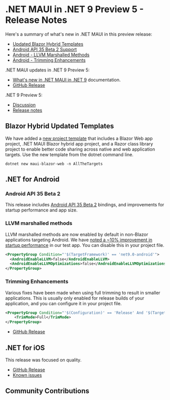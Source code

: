 # .NET MAUI in .NET 9 Preview 5 - Release Notes

Here's a summary of what's new in .NET MAUI in this preview release:

- [Updated Blazor Hybrid Templates](#blazor-hybrid-updated-templates)
- [Android API 35 Beta 2 Support](#android-api-35-beta-2)
- [Android - LLVM Marshalled Methods](#llvm-marshalled-methods)
- [Android - Trimming Enhancements](#trimming-enhancements)

.NET MAUI updates in .NET 9 Preview 5:
* [What's new in .NET MAUI in .NET 9](https://learn.microsoft.com/dotnet/maui/whats-new/dotnet-9) documentation.
* [GitHub Release](https://aka.ms/maui9p5)

.NET 9 Preview 5:
* [Discussion](https://aka.ms/dotnet/9/preview5)
* [Release notes](./README.md)

## Blazor Hybrid Updated Templates

We have added a [new project template](https://github.com/dotnet/maui/pull/22234) that includes a Blazor Web app project, .NET MAUI Blazor hybrid app project, and a Razor class library project to enable better code sharing across native and web application targets. Use the new template from the dotnet command line.

```console
dotnet new maui-blazor-web -n AllTheTargets
```

## .NET for Android

### Android API 35 Beta 2

This release includes [Android API 35 Beta 2](https://developer.android.com/about/versions/15#beta-2) bindings, and improvements for startup performance and app size.

### LLVM marshalled methods

LLVM marshalled methods are now enabled by default in non-Blazor applications targeting Android. We have [noted a ~10% improvement in startup performance](https://github.com/xamarin/xamarin-android/pull/8925) in our test app. You can disable this in your project file.

```xml
<PropertyGroup Condition="'$(TargetFramework)' == 'net9.0-android'">
  <AndroidEnableLLVM>false</AndroidEnableLLVM>
  <AndroidEnableLLVMOptimizations>false</AndroidEnableLLVMOptimizations>
</PropertyGroup>
```

### Trimming Enhancements

Various fixes have been made when using full trimming to result in smaller applications. This is usually only enabled for release builds of your application, and you can configure it in your project file.

```xml
<PropertyGroup Condition="'$(Configuration)' == 'Release' And '$(TargetFramework)' == 'net9.0-android'">
	<TrimMode>Full</TrimMode>
</PropertyGroup>
```

- [GitHub Release](https://github.com/xamarin/xamarin-android/releases/)

## .NET for iOS

This release was focused on quality.

- [GitHub Release](https://github.com/xamarin/xamarin-macios/releases/)
- [Known issues](https://github.com/xamarin/xamarin-macios/wiki/Known-issues-in-.NET9)

## Community Contributions

